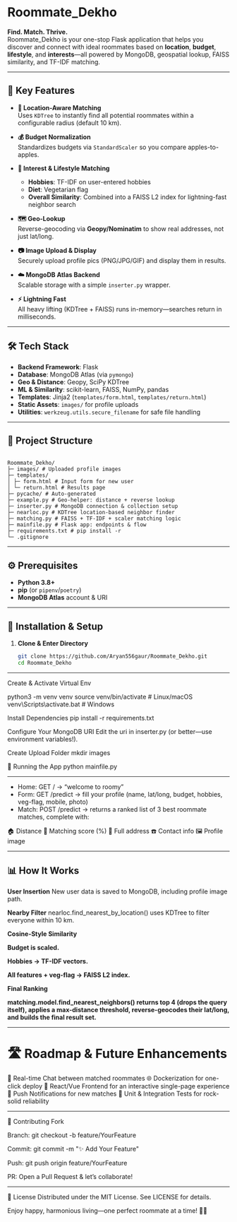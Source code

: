 # Roommate_Dekho

**Find. Match. Thrive.**  
Roommate_Dekho is your one-stop Flask application that helps you discover and connect with ideal roommates based on **location**, **budget**, **lifestyle**, and **interests**—all powered by MongoDB, geospatial lookup, FAISS similarity, and TF-IDF matching.

---

## 🚀 Key Features

- **📍 Location-Aware Matching**  
  Uses `KDTree` to instantly find all potential roommates within a configurable radius (default 10 km).

- **💰 Budget Normalization**  
  Standardizes budgets via `StandardScaler` so you compare apples-to-apples.

- **🎯 Interest & Lifestyle Matching**  
  - **Hobbies**: TF-IDF on user-entered hobbies  
  - **Diet**: Vegetarian flag  
  - **Overall Similarity**: Combined into a FAISS L2 index for lightning-fast neighbor search

- **🗺️ Geo-Lookup**  
  Reverse-geocoding via **Geopy/Nominatim** to show real addresses, not just lat/long.

- **📷 Image Upload & Display**  
  Securely upload profile pics (PNG/JPG/GIF) and display them in results.

- **☁️ MongoDB Atlas Backend**  
  Scalable storage with a simple `inserter.py` wrapper.

- **⚡️ Lightning Fast**  
  All heavy lifting (KDTree + FAISS) runs in-memory—searches return in milliseconds.

---

## 🛠️ Tech Stack

- **Backend Framework**: Flask  
- **Database**: MongoDB Atlas (via `pymongo`)  
- **Geo & Distance**: Geopy, SciPy KDTree  
- **ML & Similarity**: scikit-learn, FAISS, NumPy, pandas  
- **Templates**: Jinja2 (`templates/form.html`, `templates/return.html`)  
- **Static Assets**: `images/` for profile uploads  
- **Utilities**: `werkzeug.utils.secure_filename` for safe file handling

---

## 📁 Project Structure

```

Roommate_Dekho/
├─ images/ # Uploaded profile images
├─ templates/
│ ├─ form.html # Input form for new user
│ └─ return.html # Results page
├─ pycache/ # Auto-generated
├─ example.py # Geo-helper: distance + reverse lookup
├─ inserter.py # MongoDB connection & collection setup
├─ nearloc.py # KDTree location-based neighbor finder
├─ matching.py # FAISS + TF-IDF + scaler matching logic
├─ mainfile.py # Flask app: endpoints & flow
├─ requirements.txt # pip install -r
└─ .gitignore
```

---

## ⚙️ Prerequisites

- **Python 3.8+**  
- **pip** (or `pipenv`/`poetry`)  
- **MongoDB Atlas** account & URI

---

## 🔧 Installation & Setup

1. **Clone & Enter Directory**  
   ```bash
   git clone https://github.com/Aryan556gaur/Roommate_Dekho.git
   cd Roommate_Dekho

---

Create & Activate Virtual Env

python3 -m venv venv
source venv/bin/activate      # Linux/macOS
venv\Scripts\activate.bat     # Windows

Install Dependencies
pip install -r requirements.txt

Configure Your MongoDB URI
Edit the uri in inserter.py (or better—use environment variables!).

Create Upload Folder
mkdir images

🚀 Running the App
python mainfile.py

---

- Home: GET / → “welcome to roomy”
- Form: GET /predict → fill your profile (name, lat/long, budget, hobbies, veg-flag, mobile, photo)
- Match: POST /predict → returns a ranked list of 3 best roommate matches, complete with:

🏠 Distance
💬 Matching score (%)
📍 Full address
☎️ Contact info
🖼️ Profile image

---

## 📊 How It Works

**User Insertion**
New user data is saved to MongoDB, including profile image path.

**Nearby Filter**
nearloc.find_nearest_by_location() uses KDTree to filter everyone within 10 km.

**Cosine-Style Similarity**

**Budget is scaled.**

**Hobbies → TF-IDF vectors.**

**All features + veg-flag → FAISS L2 index.**

**Final Ranking**

**matching.model.find_nearest_neighbors() returns top 4 (drops the query itself), applies a max-distance threshold, reverse-geocodes their lat/long, and builds the final result set.**

---

# 🛣️ Roadmap & Future Enhancements

🔄 Real-time Chat between matched roommates
🌐 Dockerization for one-click deploy
📱 React/Vue Frontend for an interactive single-page experience
🔔 Push Notifications for new matches
🧪 Unit & Integration Tests for rock-solid reliability

---

🤝 Contributing
Fork

Branch: git checkout -b feature/YourFeature

Commit: git commit -m "✨ Add Your Feature"

Push: git push origin feature/YourFeature

PR: Open a Pull Request & let’s collaborate!

---

📄 License
Distributed under the MIT License. See LICENSE for details.

Enjoy happy, harmonious living—one perfect roommate at a time! 🏡✨
